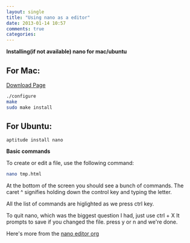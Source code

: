 ```yaml
---
layout: single
title: "Using nano as a editor"
date: 2013-01-14 10:57
comments: true
categories: 
---
```


**Installing(if not available) nano for mac/ubuntu**

For Mac:
-------

[Download Page](http://www.nano-editor.org/download.php)

```bash
./configure
make
sudo make install
```

For Ubuntu:
----------


```
aptitude install nano
```

**Basic commands**

To create or edit a file, use the following command:

```bash
nano tmp.html
```

At the bottom of the screen you should see a bunch of commands.
The caret ^ signifies holding down the control key and typing the letter.

All the list of commands are higlighted as we press ctrl key. 

To quit nano, which was the biggest question I had, just use ctrl + X
It prompts to save if you changed the file. press y or n and we're done.

Here's more from the [nano editor org](http://www.nano-editor.org/docs.php)
